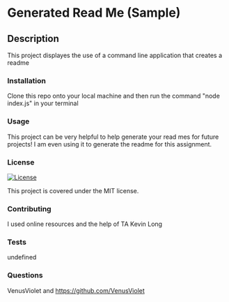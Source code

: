 
# Generated Read Me (Sample)

## Description

This project displayes the use of a command line application that creates a readme 

### Installation

Clone this repo onto your local machine and then run the command "node index.js" in your  terminal

### Usage

This project can be very helpful to help generate your read mes for future projects! I am even using it to generate the readme for this assignment.

### License

[![License](https://img.shields.io/badge/License-MIT-blue.svg)](https://opensource.org/licenses/MIT)

This project is covered under the MIT license.

### Contributing

I used online resources and the help of TA Kevin Long

### Tests

undefined

### Questions

VenusViolet and https://github.com/VenusViolet
